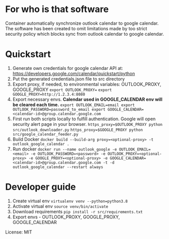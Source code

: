 # For who is that software

Container automatically synchronize outlook calendar to google calendar. The software has been created to omit limitations made by too strict security policy which blocks sync from outlook calendar to google calendar.


# Quickstart

  
1. Generate own credentials for google calendar API at:
https://developers.google.com/calendar/quickstart/python
2. Put the generated credentials.json file to src directory
3. Export proxy, if needed, to environmental variables: OUTLOOK_PROXY, GOOGLE_PROXY
`export OUTLOOK_PROXY=`
`export GOOGLE_PROXY=http://1.2.3.4:8080`
4. Export necessary envs. **Calendar used in GOOGLE_CALENDAR env will be cleared each time.**
`export OUTLOOK_EMAIL=email
export OUTLOOK_PASSWORD=password_to_email
export GOOGLE_CALENDAR=<calendar-id>@group.calendar.google.com`
5. First run both scripts locally to fulfill authentication. Google will open security alert page in your browser.  `https_proxy=$OUTLOOK_PROXY python src/outlook_downloader.py`
`https_proxy=$GOOGLE_PROXY python src/google_calendar_feeder.py`
6. Build Docker
`docker build --build-arg proxy=<optional-proxy> -t outlook_google_calendar .`
8. Run docker
`docker run --name outlook_google -e OUTLOOK_EMAIL=<email> -e OUTLOOK_PASSWORD=<password> -e OUTLOOK_PROXY=<optional-proxy> -e GOOGLE_PROXY=<optional-proxy> -e GOOGLE_CALENDAR=<calendar-id>@group.calendar.google.com -t -d outlook_google_calendar --restart always`

# Developer guide
1. Create virtual env 
`virtualenv venv --python=python3.8`
2. Activate virtual env
`source venv/bin/activate`
4. Download requirements
`pip install -r src/requirements.txt`
5. Export envs - OUTLOOK_PROXY, GOOGLE_PROXY, GOOGLE_CALENDAR


License: MIT
